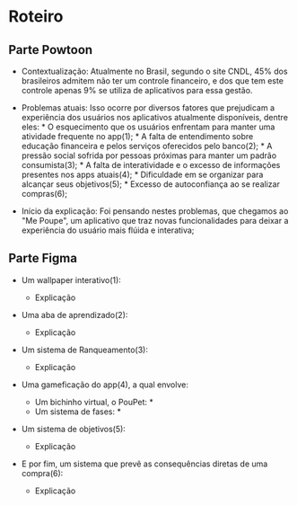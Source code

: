 # Roteiro
## Parte Powtoon
* Contextualização:
    Atualmente no Brasil, segundo o site CNDL, 45% dos brasileiros admitem não ter um controle financeiro, e dos que tem este controle apenas 9% se utiliza de aplicativos para essa gestão.
* Problemas atuais:
    Isso ocorre por diversos fatores que prejudicam a experiência dos usuários nos aplicativos atualmente disponíveis, dentre eles:
       * O esquecimento que os usuários enfrentam para manter uma atividade frequente no app(1);
       * A falta de entendimento sobre educação financeira e pelos serviços oferecidos pelo banco(2);
       * A pressão social sofrida por pessoas próximas para manter um padrão consumista(3);
       * A falta de interatividade e o excesso de informações presentes nos apps atuais(4);
       * Dificuldade em se organizar para alcançar seus objetivos(5);
       * Excesso de autoconfiança ao se realizar compras(6);

* Início da explicação:
    Foi pensando nestes problemas, que chegamos ao "Me Poupe", um aplicativo que traz novas funcionalidades para deixar a experiência do usuário mais flúida e interativa;

## Parte Figma
* Um wallpaper interativo(1):
   * Explicação

* Uma aba de aprendizado(2):
   * Explicação

* Um sistema de Ranqueamento(3):
   * Explicação

* Uma gameficação do app(4), a qual envolve:
   * Um bichinho virtual, o PouPet:
      * 
   * Um sistema de fases:
      * 

* Um sistema de objetivos(5):
   * Explicação

* E por fim, um sistema que prevê as consequências diretas de uma compra(6):
   * Explicação
